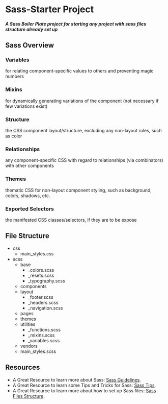 # Sass-Starter Project
##### A Sass Boiler Plate project for starting any project with sass files structure already set up

## Sass Overview
### Variables
for relating component-specific values to others and preventing magic numbers
### Mixins
for dynamically generating variations of the component (not necessary if few variations exist)
### Structure
the CSS component layout/structure, excluding any non-layout rules, such as color
### Relationships
any component-specific CSS with regard to relationships (via combinators) with other components
### Themes
thematic CSS for non-layout component styling, such as background, colors, shadows, etc.
### Exported Selectors
the manifested CSS classes/selectors, if they are to be expose

## File Structure
* css
    * main_styles.css
* scss
    * base
        * _colors.scss
        * _resets.scss
        * _typography.scss
    * components
    * layout
         * _footer.scss
         * _headers.scss
         * _navigation.scss
    * pages
    * themes
    * utilities
         * _functions.scss
         * _mixins.scss
         * _variables.scss
    * vendors
    * main_styles.scss

## Resources
* A Great Resource to learn more about Sass: [Sass Guidelines](https://sass-guidelin.es/#naming-conventions).
* A Great Resource to learn some Tips and Tricks for Sass: [Sass Tips](https://scotch.io/tutorials/aesthetic-sass-1-architecture-and-style-organization).
* A Great Resource to learn more about how to set up Sass files: [Sass Files Structure](https://www.sitepoint.com/architecture-sass-project/).